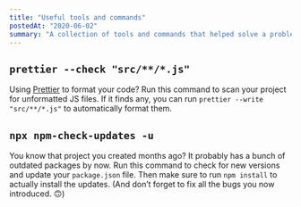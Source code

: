 ```yaml
---
title: "Useful tools and commands"
postedAt: "2020-06-02"
summary: "A collection of tools and commands that helped solve a problem."
---
```


## `prettier --check "src/**/*.js"`

Using [Prettier](https://prettier.io/) to format your code? Run this command to scan your project for unformatted JS files. If it finds any, you can run `prettier --write "src/**/*.js"` to automatically format them.

## `npx npm-check-updates -u`

You know that project you created months ago? It probably has a bunch of outdated packages by now. Run this command to check for new versions and update your `package.json` file. Then make sure to run `npm install` to actually install the updates. (And don’t forget to fix all the bugs you now introduced. 🙃)
